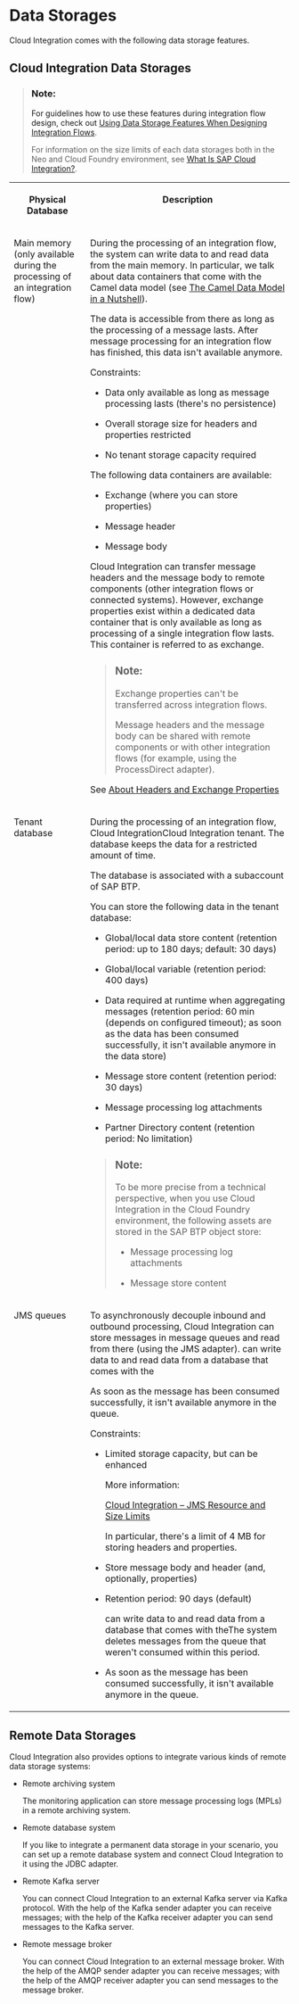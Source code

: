 <!-- loio31efe35bdf65422a8df18a08c4e4160f -->

# Data Storages

Cloud Integration comes with the following data storage features.



<a name="loio31efe35bdf65422a8df18a08c4e4160f__section_w4d_jbk_vkb"/>

## Cloud Integration Data Storages

> ### Note:  
> For guidelines how to use these features during integration flow design, check out [Using Data Storage Features When Designing Integration Flows](using-data-storage-features-when-designing-integration-flows-a836b4e.md).
> 
> For information on the size limits of each data storages both in the Neo and Cloud Foundry environment, see [What Is SAP Cloud Integration?](../WhatIsCloudIntegration/what-is-sap-cloud-integration-e12c09c.md).


<table>
<tr>
<th valign="top">

Physical Database



</th>
<th valign="top">

Description



</th>
</tr>
<tr>
<td valign="top">

Main memory \(only available during the processing of an integration flow\)



</td>
<td valign="top">

During the processing of an integration flow, the system can write data to and read data from the main memory. In particular, we talk about data containers that come with the Camel data model \(see [The Camel Data Model in a Nutshell](the-camel-data-model-in-a-nutshell-d4f8f03.md)\).

The data is accessible from there as long as the processing of a message lasts. After message processing for an integration flow has finished, this data isn't available anymore.

Constraints:

-   Data only available as long as message processing lasts \(there's no persistence\)

-   Overall storage size for headers and properties restricted

-   No tenant storage capacity required


The following data containers are available:

-   Exchange \(where you can store properties\)

-   Message header

-   Message body


Cloud Integration can transfer message headers and the message body to remote components \(other integration flows or connected systems\). However, exchange properties exist within a dedicated data container that is only available as long as processing of a single integration flow lasts. This container is referred to as exchange.

> ### Note:  
> Exchange properties can't be transferred across integration flows.
> 
> Message headers and the message body can be shared with remote components or with other integration flows \(for example, using the ProcessDirect adapter\).

See [About Headers and Exchange Properties](about-headers-and-exchange-properties-0974c4f.md)



</td>
</tr>
<tr>
<td valign="top">

Tenant database



</td>
<td valign="top">

During the processing of an integration flow, Cloud IntegrationCloud Integration tenant. The database keeps the data for a restricted amount of time.

The database is associated with a subaccount of SAP BTP.

You can store the following data in the tenant database:

-   Global/local data store content \(retention period: up to 180 days; default: 30 days\)

-   Global/local variable \(retention period: 400 days\)

-   Data required at runtime when aggregating messages \(retention period: 60 min \(depends on configured timeout\); as soon as the data has been consumed successfully, it isn't available anymore in the data store\)

-   Message store content \(retention period: 30 days\)

-   Message processing log attachments

-   Partner Directory content \(retention period: No limitation\)


> ### Note:  
> To be more precise from a technical perspective, when you use Cloud Integration in the Cloud Foundry environment, the following assets are stored in the SAP BTP object store:
> 
> -   Message processing log attachments
> 
> -   Message store content



</td>
</tr>
<tr>
<td valign="top">

JMS queues



</td>
<td valign="top">

To asynchronously decouple inbound and outbound processing, Cloud Integration can store messages in message queues and read from there \(using the JMS adapter\). can write data to and read data from a database that comes with the

As soon as the message has been consumed successfully, it isn't available anymore in the queue.

Constraints:

-   Limited storage capacity, but can be enhanced

    More information:

    [Cloud Integration – JMS Resource and Size Limits](https://blogs.sap.com/2017/10/04/cloud-integration-jms-resource-and-size-limits-in-cpi-enterprise-edition/)

    In particular, there's a limit of 4 MB for storing headers and properties.

-   Store message body and header \(and, optionally, properties\)

-   Retention period: 90 days \(default\)

    can write data to and read data from a database that comes with theThe system deletes messages from the queue that weren't consumed within this period.

-   As soon as the message has been consumed successfully, it isn't available anymore in the queue.




</td>
</tr>
</table>



<a name="loio31efe35bdf65422a8df18a08c4e4160f__section_djk_2bh_3rb"/>

## Remote Data Storages

Cloud Integration also provides options to integrate various kinds of remote data storage systems:

-   Remote archiving system

    The monitoring application can store message processing logs \(MPLs\) in a remote archiving system.

-   Remote database system

    If you like to integrate a permanent data storage in your scenario, you can set up a remote database system and connect Cloud Integration to it using the JDBC adapter.

-   Remote Kafka server

    You can connect Cloud Integration to an external Kafka server via Kafka protocol. With the help of the Kafka sender adapter you can receive messages; with the help of the Kafka receiver adapter you can send messages to the Kafka server.

-   Remote message broker

    You can connect Cloud Integration to an external message broker. With the help of the AMQP sender adapter you can receive messages; with the help of the AMQP receiver adapter you can send messages to the message broker.


